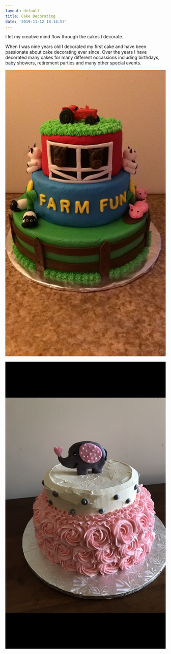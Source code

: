 ```yaml
---
layout: default
title: Cake Decorating
date: '2019-11-12 18:14:57'
---
```

I let my creative mind flow through the cakes I decorate.

When I was nine years old I decorated my first cake and have been passionate about cake decorating ever since. Over the years I have decorated many cakes for many different occassions including birthdays, baby showers, retirement parties and many other special events.

![Farm Cake](/images/uploads/img_4387.jpg "Farm Cake")

![Girl's Elephant Baby Shower Cake](/images/uploads/img_3458.png "Baby Shower Cake")
